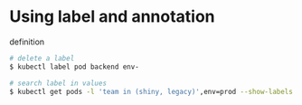 # Using label and annotation

definition

```bash
# delete a label
$ kubectl label pod backend env-

# search label in values
$ kubectl get pods -l 'team in (shiny, legacy)',env=prod --show-labels
```